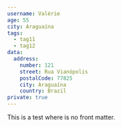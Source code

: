 ```yaml
---
username: Valérie
age: 55
city: Araguaína
tags:
  - tag11
  - tag12
data:
  address:
    number: 121
    street: Rua Vianópolis
    postalCode: 77825
    city: Araguaína
    country: Brazil
private: true
---
```

This is a test where is no front matter.
